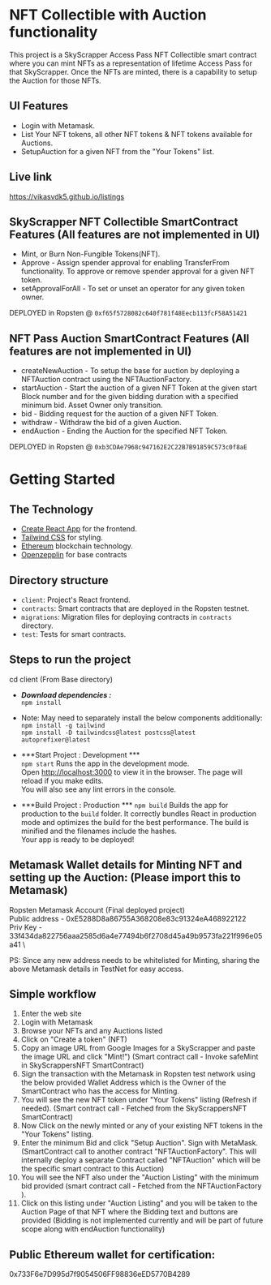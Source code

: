 

# NFT Collectible with Auction functionality

This project is a SkyScrapper Access Pass NFT Collectible smart contract where you can mint NFTs as a representation of lifetime Access Pass for that SkyScrapper. Once the NFTs are minted, there is a capability to setup the Auction for those NFTs.

## UI Features
- Login with Metamask.
- List Your NFT tokens, all other NFT tokens & NFT tokens available for Auctions.
- SetupAuction for a given NFT from the "Your Tokens" list.

## Live link
https://vikasvdk5.github.io/listings


## SkyScrapper NFT Collectible SmartContract Features (All features are not implemented in UI)
- Mint, or Burn Non-Fungible Tokens(NFT).
- Approve - Assign spender approval for enabling TransferFrom functionality. To approve or remove spender approval for a given NFT token.
- setApprovalForAll - To set or unset an operator for any given token owner.

DEPLOYED in Ropsten @ `0xf65f5728082c640f781f48Eecb113fcF58A51421` 

## NFT Pass Auction SmartContract Features (All features are not implemented in UI)
- createNewAuction - To setup the base for auction by deploying a NFTAuction contract using the NFTAuctionFactory.
- startAuction - Start the auction of a given NFT Token at the given start Block number and for the given bidding duration with a specified minimum bid. Asset Owner only transition.
- bid - Bidding request for the auction of a given NFT Token.
- withdraw - Withdraw the bid of a given Auction.
- endAuction - Ending the Auction for the specified NFT Token.

DEPLOYED in Ropsten @ `0xb3CDAe7968c947162E2C22B7B91859C573c0f8aE` 

# Getting Started


## The Technology

- [Create React App](https://github.com/facebook/create-react-app) for the frontend.
- [Tailwind CSS](https://tailwindcss.com) for styling.
- [Ethereum](https://ethereum.org/en/) blockchain technology.
- [Openzepplin](https://openzeppelin.com/) for base contracts 


## Directory structure

- `client`: Project's React frontend.
- `contracts`: Smart contracts that are deployed in the Ropsten testnet.
- `migrations`: Migration files for deploying contracts in `contracts` directory.
- `test`: Tests for smart contracts.

## Steps to run the project

cd client (From Base directory)
- ***Download dependencies :*** \
`npm install`

- Note: May need to separately install the below components additionally: \
  `npm install -g tailwind` \
  `npm install -D tailwindcss@latest postcss@latest autoprefixer@latest`

- ***Start Project : Development *** \
`npm start` Runs the app in the development mode.\
Open [http://localhost:3000](http://localhost:3000) to view it in the browser. The page will reload if you make edits.\
 You will also see any lint errors in the console.


- ***Build Project : Production *** 
`npm build`
Builds the app for production to the `build` folder.
It correctly bundles React in production mode and optimizes the build for the best performance. The build is minified and the filenames include the hashes.\
Your app is ready to be deployed!


## Metamask Wallet details for Minting NFT and setting up the Auction: (Please import this to Metamask)
Ropsten Metamask Account (Final deployed project) \
Public address - 0xE5288D8a86755A368208e83c91324eA468922122 \
Priv Key - 33f434da822756aaa2585d6a4e77494b6f2708d45a49b9573fa221f996e05a41 \

PS: Since any new address needs to be whitelisted for Minting, sharing the above Metamask details in TestNet for easy access. 
## Simple workflow

1. Enter the web site
2. Login with Metamask
3. Browse your NFTs and any Auctions listed
4. Click on "Create a token" (NFT)
5. Copy an image URL from Google Images for a SkyScrapper and paste the image URL and click "Mint!") (Smart contract call - Invoke safeMint in SkyScrappersNFT SmartContract)
6. Sign the transaction with the Metamask in Ropsten test network using the below provided Wallet Address which is the Owner of the SmartContract who has the access for Minting.
7. You will see the new NFT token under "Your Tokens" listing (Refresh if needed). (Smart contract call - Fetched from the SkyScrappersNFT SmartContract)
8. Now Click on the newly minted or any of your existing NFT tokens in the "Your Tokens" listing.
9. Enter the minimum Bid and click "Setup Auction". Sign with MetaMask. (SmartContract call to another contract "NFTAuctionFactory". This will internally deploy a separate Contract called "NFTAuction" which will be the specific smart contract to this Auction) 
10. You will see the NFT also under the "Auction Listing" with the minimum bid provided (smart contract call - Fetched from the NFTAuctionFactory ).
11. Click on this listing under "Auction Listing" and you will be taken to the Auction Page of that NFT where the Bidding text and buttons are provided (Bidding is not implemented currently and will be part of future scope along with endAuction functionality)



## Public Ethereum wallet for certification:
0x733F6e7D995d7f9054506FF98836eED5770B4289


